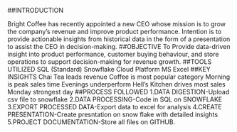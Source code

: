##INTRODUCTION

Bright Coffee has recently appointed a new CEO whose mission is to grow the company’s revenue and improve product performance.
Intention is to provide actionable insights from historical data in the form of a presentation to assist the CEO in decision-making.
##OBJECTIVE
To Provide data-driven insight into product performance, customer buying behaviour, and store operations to support decision-making for revenue growth.
##TOOLS UTILIZED
SQL (Standard)
Snowflake Cloud Platform
MS Excel
##KEY INSIGHTS
Chai Tea leads revenue
Coffee is most popular category
Morning is peak sales time
Evenings underperform
Hell’s Kitchen drives most sales
Monday strongest day
##PROCESS FOLLOWED
1.DATA DIGESTION-Upload csv file to snowflake
2.DATA PROCESSING-Code in SQL on SNOWFLAKE
3.EXPORT PROCESSED DATA-Export data to excel for analysis
4.CREATE PRESENTATION-Create presntation on snow flake with detailed insights
5.PROJECT DOCUMENTATION-Store all files on GITHUB.



